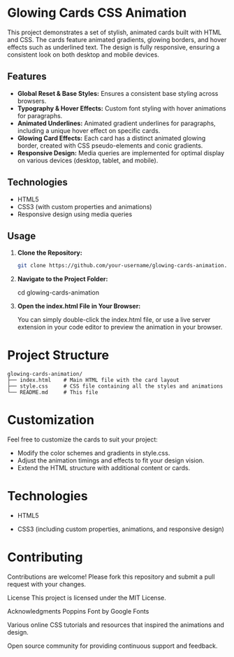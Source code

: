 # Glowing Cards CSS Animation

This project demonstrates a set of stylish, animated cards built with HTML and CSS. The cards feature animated gradients, glowing borders, and hover effects such as underlined text. The design is fully responsive, ensuring a consistent look on both desktop and mobile devices.

## Features

- **Global Reset & Base Styles:** Ensures a consistent base styling across browsers.
- **Typography & Hover Effects:** Custom font styling with hover animations for paragraphs.
- **Animated Underlines:** Animated gradient underlines for paragraphs, including a unique hover effect on specific cards.
- **Glowing Card Effects:** Each card has a distinct animated glowing border, created with CSS pseudo-elements and conic gradients.
- **Responsive Design:** Media queries are implemented for optimal display on various devices (desktop, tablet, and mobile).

## Technologies

- HTML5
- CSS3 (with custom properties and animations)
- Responsive design using media queries

## Usage

1. **Clone the Repository:**

   ```bash
   git clone https://github.com/your-username/glowing-cards-animation.git

2. **Navigate to the Project Folder:**

    cd glowing-cards-animation

3. **Open the index.html File in Your Browser:**

   You can simply double-click the index.html file, or use a live server extension in your code editor to preview the animation in your browser.
   


# Project Structure
    glowing-cards-animation/
    ├── index.html    # Main HTML file with the card layout
    ├── style.css     # CSS file containing all the styles and animations
    └── README.md     # This file


# Customization

Feel free to customize the cards to suit your project:
  - Modify the color schemes and gradients in style.css.
  - Adjust the animation timings and effects to fit your design vision.
  - Extend the HTML structure with additional content or cards.

# Technologies
- HTML5

- CSS3 (including custom properties, animations, and responsive design)

# Contributing
Contributions are welcome! Please fork this repository and submit a pull request with your changes.

License
This project is licensed under the MIT License.

Acknowledgments
Poppins Font by Google Fonts

Various online CSS tutorials and resources that inspired the animations and design.

Open source community for providing continuous support and feedback.




